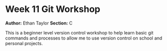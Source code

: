 # Week 11 Git Workshop
**Author:** Ethan Taylor
**Section:** C

This is a beginner level version control workshop to help learn basic git commands and processes to allow me to use version control on school and personal projects.
